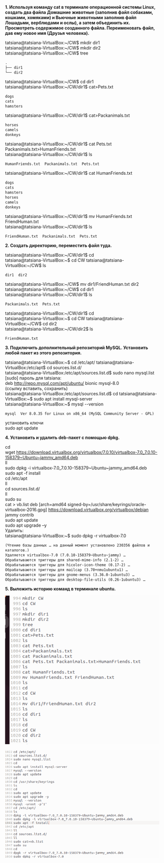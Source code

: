 **1. Используя команду cat в терминале операционной системы Linux, создать два файла Домашние животные (заполнив файл собаками, кошками, хомяками) и Вьючные животными заполнив файл Лошадьми, верблюдами и ослы), а затем объединить их. Просмотреть содержимое созданного файла. Переименовать файл, дав ему новое имя (Друзья человека).**

tatsiana@tatsiana-VirtualBox:\~/CW$ mkdir dir1  
tatsiana@tatsiana-VirtualBox:\~/CW$ mkdir dir2  
tatsiana@tatsiana-VirtualBox:\~/CW$ tree 
```
.  
├── dir1  
└── dir2
```  
tatsiana@tatsiana-VirtualBox:\~/CW$ cd dir1  
tatsiana@tatsiana-VirtualBox:\~/CW/dir1$ cat>Pets.txt 
``` 
dogs  
cats  
hamsters  
```
tatsiana@tatsiana-VirtualBox:\~/CW/dir1$ cat>Packanimals.txt
```  
horses  
camels  
donkeys
```  
tatsiana@tatsiana-VirtualBox:\~/CW/dir1$ cat Pets.txt Packanimals.txt>HumanFriends.txt  
tatsiana@tatsiana-VirtualBox:\~/CW/dir1$ ls
```  
HumanFriends.txt  Packanimals.txt  Pets.txt
```  
tatsiana@tatsiana-VirtualBox:\~/CW/dir1$ cat HumanFriends.txt
```   
dogs  
cats  
hamsters  
horses  
camels  
donkeys 
``` 
tatsiana@tatsiana-VirtualBox:\~/CW/dir1$ mv HumanFriends.txt FriendHuman.txt  
tatsiana@tatsiana-VirtualBox:\~/CW/dir1$ ls
```  
FriendHuman.txt  Packanimals.txt  Pets.txt
```  

**2. Создать директорию, переместить файл туда.** 

tatsiana@tatsiana-VirtualBox:\~/CW/dir1$ cd  
tatsiana@tatsiana-VirtualBox:\~$ cd CW
tatsiana@tatsiana-VirtualBox:\~/CW\$ ls
```  
dir1  dir2
```  
tatsiana@tatsiana-VirtualBox:\~/CW$ mv dir1/FriendHuman.txt dir2    
tatsiana@tatsiana-VirtualBox:\~/CW$ cd dir1  
tatsiana@tatsiana-VirtualBox:\~/CW/dir1$ ls
```  
Packanimals.txt  Pets.txt
```   
tatsiana@tatsiana-VirtualBox:\~/CW/dir1$ cd  
tatsiana@tatsiana-VirtualBox:\~\$ cd CW
tatsiana@tatsiana-VirtualBox:\~/CW\$ cd dir2  
tatsiana@tatsiana-VirtualBox:\~/CW/dir2$ ls
```  
FriendHuman.txt  
```

**3. Подключить дополнительный репозиторий MySQL. Установить любой пакет из этого репозитория.**

tatsiana@tatsiana-VirtualBox:\~\$ cd /etc/apt/ 
tatsiana@tatsiana-VirtualBox:/etc/apt$ cd sources.list.d/  
tatsiana@tatsiana-VirtualBox:/etc/apt/sources.list.d$ sudo nano mysql.list  
[sudo] пароль для tatsiana:  
deb http://repo.mysql.com/apt/ubuntu/ bionic mysql-8.0  
(ссылку вставить, сохранить)  
tatsiana@tatsiana-VirtualBox:/etc/apt/sources.list.d$ cd
tatsiana@tatsiana-VirtualBox:\~\$ sudo apt install mysql-server  
tatsiana@tatsiana-VirtualBox:\~$ mysql --version
```  
mysql  Ver 8.0.35 for Linux on x86_64 (MySQL Community Server - GPL)
```   
установить ключи  
sudo apt update  

**4. Установить и удалить deb-пакет с помощью dpkg.**  

cd  
wget https://download.virtualbox.org/virtualbox/7.0.10/virtualbox-7.0_7.0.10-158379~Ubuntu~jammy_amd64.deb  
ll  
sudo dpkg -i virtualbox-7.0_7.0.10-158379~Ubuntu~jammy_amd64.deb  
sudo apt -f install  
cd /etc/apt  
ll  
cd sources.list.d/  
ll  
sudo su  
cat > vb.list deb [arch=amd64 signed-by=/usr/share/keyrings/oracle-virtualbox-2016.gpg] https://download.virtualbox.org/virtualbox/debian jammy contrib  
sudo apt update  
sudo apt upgrade –y  
Удалить:  
tatsiana@tatsiana-VirtualBox:\~$ sudo dpkg -r virtualbox-7.0
```  
(Чтение базы данных … на данный момент установлено 230356 файлов и каталогов.)  
Удаляется virtualbox-7.0 (7.0.10-158379~Ubuntu~jammy) …  
Обрабатываются триггеры для shared-mime-info (2.1-2) …  
Обрабатываются триггеры для hicolor-icon-theme (0.17-2) …  
Обрабатываются триггеры для mailcap (3.70+nmu1ubuntu1) …  
Обрабатываются триггеры для gnome-menus (3.36.0-1ubuntu3) …  
Обрабатываются триггеры для desktop-file-utils (0.26-1ubuntu3) …
```

**5. Выложить историю команд в терминале ubuntu.**

![Задание 1-2](VirtualBox_vbox_24_12_2023_01_44_51.png)

![Задание 3-4](VirtualBox_vbox_24_12_2023_01_48_01.png)